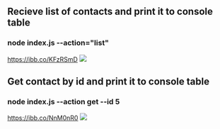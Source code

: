 <h2 align="left">Recieve list of contacts and print it to console table</h1> 
<h3>node index.js --action="list" </h2>
<a href='https://ibb.co/KFzRSmD'>https://ibb.co/KFzRSmD</a>
<img src = 'https://i.ibb.co/qkFXVxC/Screenshot-1.png' max-width = '100%' />


<h2 align="left">Get contact by id and print it to console table</h1> 
<h3>node index.js --action get --id 5 </h2>
<a href='https://ibb.co/NnM0nR0'>https://ibb.co/NnM0nR0</a>
<img src = '	https://i.ibb.co/R4qX48X/Screenshot-2.png' max-width = '100%' />